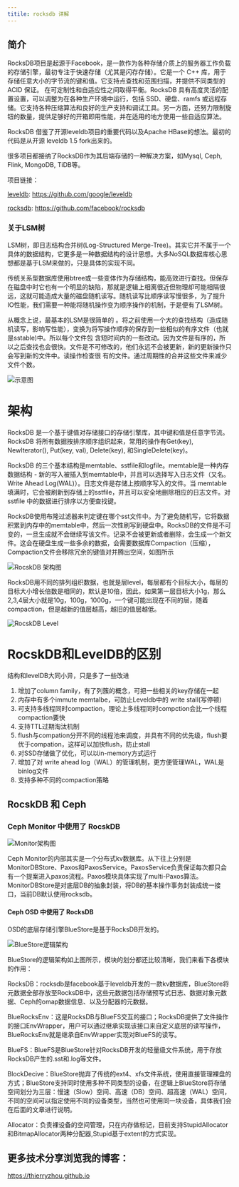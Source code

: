 ```yaml
---
titile: rocksdb 详解
---
```

## 简介
RocksDB项目是起源于Facebook，是一款作为各种存储介质上的服务器工作负载的存储引擎，最初专注于快速存储（尤其是闪存存储）。它是一个 C++ 库，用于存储任意大小的字节流的键和值。它支持点查找和范围扫描，并提供不同类型的 ACID 保证。
在可定制性和自适应性之间取得平衡。RocksDB 具有高度灵活的配置设置，可以调整为在各种生产环境中运行，包括 SSD、硬盘、ramfs 或远程存储。它支持各种压缩算法和良好的生产支持和调试工具。另一方面，还努力限制旋钮的数量，提供足够好的开箱即用性能，并在适用的地方使用一些自适应算法。

RocksDB 借鉴了开源leveldb项目的重要代码以及Apache HBase的想法。最初的代码是从开源 leveldb 1.5 fork出来的。

很多项目都接纳了RocksDB作为其后端存储的一种解决方案，如Mysql, Ceph, Flink, MongoDB, TiDB等。
  
项目链接：

[leveldb](https://github.com/google/leveldb): https://github.com/google/leveldb

[rocksdb](https://github.com/facebook/rocksdb): https://github.com/facebook/rocksdb

### 关于LSM树
LSM树，即日志结构合并树(Log-Structured Merge-Tree)。其实它并不属于一个具体的数据结构，它更多是一种数据结构的设计思想。大多NoSQL数据库核心思想都是基于LSM来做的，只是具体的实现不同。

传统关系型数据库使用btree或一些变体作为存储结构，能高效进行查找。但保存在磁盘中时它也有一个明显的缺陷，那就是逻辑上相离很近但物理却可能相隔很远，这就可能造成大量的磁盘随机读写。随机读写比顺序读写慢很多，为了提升IO性能，我们需要一种能将随机操作变为顺序操作的机制，于是便有了LSM树。

从概念上说，最基本的LSM是很简单的 。将之前使用一个大的查找结构（造成随机读写，影响写性能），变换为将写操作顺序的保存到一些相似的有序文件（也就是sstable)中。所以每个文件包 含短时间内的一些改动。因为文件是有序的，所以之后查找也会很快。文件是不可修改的，他们永远不会被更新，新的更新操作只会写到新的文件中。读操作检查很 有的文件。通过周期性的合并这些文件来减少文件个数。

![示意图](/assets/images/ceph/LSM-archietcture.png)

# 架构
RocksDB 是一个基于键值对存储接口的存储引擎库，其中键和值是任意字节流。RocksDB 将所有数据按排序顺序组织起来，常用的操作有Get(key), NewIterator(), Put(key, val), Delete(key), 和SingleDelete(key)。

RocksDB 的三个基本结构是memtable、sstfile和logfile。memtable是一种内存数据结构 - 新的写入被插入到memtable中，并且可以选择写入日志文件（又名。Write Ahead Log(WAL)）。日志文件是存储上按顺序写入的文件。当 memtable 填满时，它会被刷新到存储上的sstfile，并且可以安全地删除相应的日志文件。对 sstfile 中的数据进行排序以方便查找键。

RocksDB使用布隆过滤器来判定键在哪个sst文件中。为了避免随机写，它将数据积累到内存中的memtable中，然后一次性刷写到硬盘中。RocksDB的文件是不可变的，一旦生成就不会继续写该文件。记录不会被更新或者删除，会生成一个新文件。这会在硬盘生成一些多余的数据，会需要数据库Compaction（压缩），Compaction文件会移除冗余的键值对并腾出空间，如图所示

![RocskDB 架构图](/assets/images/ceph/LSM.png)

RocksDB用不同的排列组织数据，也就是层level，每层都有个目标大小，每层的目标大小增长倍数是相同的，默认是10倍，因此，如果第一层目标大小1g，那么2,3,4层大小就是10g，100g，1000g，一个键可能出现在不同的层，随着compaction，但是越新的值层越高，越旧的值层越低。

![RocskDB Level](/assets/images/ceph/rocksdb-level.png)

# RocskDB和LevelDB的区别

结构和levelDB大同小异，只是多了一些改进

1. 增加了column family，有了列簇的概念，可把一些相关的key存储在一起  
2. 内存中有多个immute memtalbe，可防止Leveldb中的 write stall(写停顿)  
3. 可支持多线程同时compaction，理论上多线程同时compction会比一个线程compaction要快  
4. 支持TTL过期淘汰机制  
5. flush与compation分开不同的线程池来调度，并具有不同的优先级，flush要优于compation，这样可以加快flush，防止stall  
6. 对SSD存储做了优化，可以以in-memory方式运行  
7. 增加了对 write ahead log（WAL）的管理机制，更方便管理WAL，WAL是binlog文件  
8. 支持多种不同的compaction策略

## RocskDB 和 Ceph
### Ceph Monitor 中使用了 RocskDB

![Monitor架构图](/assets/images/ceph/ceph-monitor-stack.jpg)

Ceph Monitor的内部其实是一个分布式kv数据库。从下往上分别是MonitorDBStore、Paxos和PaxosService。PaxosService负责保证每次都只会有一个提案进入paxos流程。Paxos模块具体实现了multi-Paxos算法。MonitorDBStore是对底层DB的抽象封装，将DB的基本操作事务封装成统一接口，当前DB默认使用rocksdb。

#### Ceph OSD 中使用了 RocksDB
OSD的底层存储引擎BlueStore是基于RocksDB开发的。

![BlueStore逻辑架构](/assets/images/ceph/bluestore.png)

BlueStore的逻辑架构如上图所示，模块的划分都还比较清晰，我们来看下各模块的作用：

RocksDB：rocksdb是facebook基于leveldb开发的一款kv数据库，BlueStore将元数据全部存放至RocksDB中，这些元数据包括存储预写式日志、数据对象元数据、Ceph的omap数据信息、以及分配器的元数据。

BlueRocksEnv：这是RocksDB与BlueFS交互的接口；RocksDB提供了文件操作的接口EnvWrapper，用户可以通过继承实现该接口来自定义底层的读写操作，BlueRocksEnv就是继承自EnvWrapper实现对BlueFS的读写。

BlueFS：BlueFS是BlueStore针对RocksDB开发的轻量级文件系统，用于存放RocksDB产生的.sst和.log等文件。

BlockDecive：BlueStore抛弃了传统的ext4、xfs文件系统，使用直接管理裸盘的方式；BlueStore支持同时使用多种不同类型的设备，在逻辑上BlueStore将存储空间划分为三层：慢速（Slow）空间、高速（DB）空间、超高速（WAL）空间，不同的空间可以指定使用不同的设备类型，当然也可使用同一块设备，具体我们会在后面的文章进行说明。

Allocator：负责裸设备的空间管理，只在内存做标记，目前支持StupidAllocator和BitmapAllocator两种分配器,Stupid基于extent的方式实现。

## 更多技术分享浏览我的博客：  
https://thierryzhou.github.io